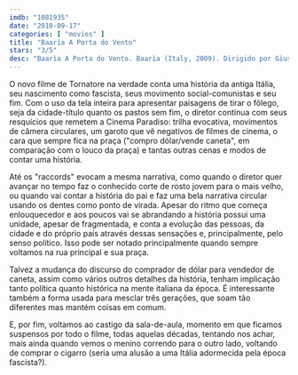 ```yaml
---
imdb: "1081935"
date: "2010-09-17"
categories: [ "movies" ]
title: "Baarìa A Porta do Vento"
stars: "3/5"
desc: "Baarìa A Porta do Vento. Baarìa (Italy, 2009). Dirigido por Giuseppe Tornatore. Escrito por Giuseppe Tornatore. Com Francesco Scianna, Margareth Madè, Lina Sastri, Ángela Molina, Nicole Grimaudo, Ficarra, Picone, Gaetano Aronica, Alfio Sorbello."
---
```

O novo filme de Tornatore na verdade conta uma história da antiga Itália, seu nascimento como fascista, seus movimento social-comunistas e seu fim. Com o uso da tela inteira para apresentar paisagens de tirar o fôlego, seja da cidade-título quanto os pastos sem fim, o diretor continua com seus resquícios que remetem a Cinema Paradiso: trilha evocativa, movimentos de câmera circulares, um garoto que vê negativos de filmes de cinema, o cara que sempre fica na praça ("compro dólar/vende caneta", em comparação com o louco da praça) e tantas outras cenas e modos de contar uma história.

Até os "raccords" evocam a mesma narrativa, como quando o diretor quer avançar no tempo faz o conhecido corte de rosto jovem para o mais velho, ou quando vai contar a história do pai e faz uma bela narrativa circular usando os dentes como ponto de virada. Apesar do ritmo que começa enlouquecedor e aos poucos vai se abrandando a história possui uma unidade, apesar de fragmentada, e conta a evolução das pessoas, da cidade e do próprio país através dessas sensações e, principalmente, pelo senso político. Isso pode ser notado principalmente quando sempre voltamos na rua principal e sua praça.

Talvez a mudança do discurso do comprador de dólar para vendedor de caneta, assim como vários outros detalhes da história, tenham implicação tanto política quanto histórica na mente italiana da época. É interessante também a forma usada para mesclar três gerações, que soam tão diferentes mas mantém coisas em comum.

E, por fim, voltamos ao castigo da sala-de-aula, momento em que ficamos suspensos por todo o filme, todas aquelas décadas, tentando nos achar, mais ainda quando vemos o menino correndo para o outro lado, voltando de comprar o cigarro (seria uma alusão a uma Itália adormecida pela época fascista?).
